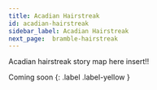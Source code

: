 ```yaml
---
title: Acadian Hairstreak
id: acadian-hairstreak
sidebar_label: Acadian Hairstreak
next_page:  bramble-hairstreak
---
```


 
Acadian hairstreak story map here insert!!

Coming soon
{: .label .label-yellow }
